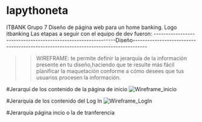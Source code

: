 # lapythoneta
ITBANK Grupo 7
Diseño de página web para un home banking. Logo itbanking 
Las etapas a seguir con el equipo de dev fueron: 
--------------------------------------------------------------Diseño------------------------------------------------------------------------------------
>> WIREFRAME: te permite definir la jerarquía de la información presente en tu diseño,haciendo que te resulte más fácil planificar la maquetación conforme a cómo desees que tus usuarios procesen la información. 

#Jerarquí de los contenido de la página de inicio
![Wireframe_inicio](https://user-images.githubusercontent.com/69441694/168706957-aec25c7f-c894-4d6f-a01a-0f9fa689f944.jpeg)

#Jerarquía de los contenido del Log In
![Wireframe_LogIn](https://user-images.githubusercontent.com/69441694/168707301-c4163411-0d8a-4811-9197-c5e09cec9abf.jpeg)

#Jerarquía página incio o la de tranferencia 
